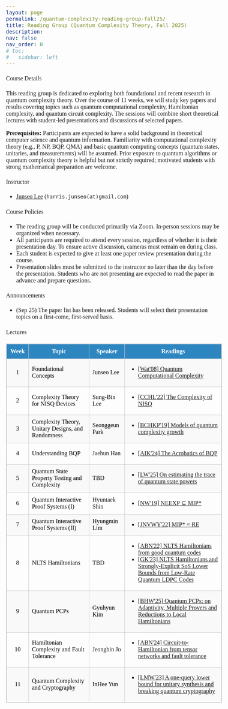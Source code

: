 ```yaml
---
layout: page
permalink: /quantum-complexity-reading-group-fall25/
title: Reading Group (Quantum Complexity Theory, Fall 2025)
description:
nav: false
nav_order: 0
# toc:
#   sidebar: left
---
```

<html>
    <head>
        <link rel="preconnect" href="https://fonts.googleapis.com">
        <link rel="preconnect" href="https://fonts.gstatic.com" crossorigin>
        <link href="https://fonts.googleapis.com/css2?family=Bitter:ital,wght@0,100..900;1,100..900&display=swap" rel="stylesheet">
        <style>
            body {
                font-family: "Bitter", serif;
                font-optical-sizing: auto;
                font-weight: 350;
                font-size: 1rem;
            }
            strong, b {
            font-weight: 600;
            }
            h1 { font-weight: 450; }
            h2 { font-weight: 450; }
            h3 { font-weight: 450; }
            h4, h5, h6 { font-weight: 450; }
        </style>
    </head>
</html>

#### Course Details
This reading group is dedicated to exploring both foundational and recent research in quantum complexity theory. Over the course of 11 weeks, we will study key papers and results covering topics such as quantum computational complexity, Hamiltonian complexity, and quantum circuit complexity. The sessions will combine short theoretical lectures with student-led presentations and discussions of selected papers.

**Prerequisites:** Participants are expected to have a solid background in theoretical computer science and quantum information. Familiarity with computational complexity theory (e.g., P, NP, BQP, QMA) and basic quantum computing concepts (quantum states, unitaries, and measurements) will be assumed. Prior exposure to quantum algorithms or quantum complexity theory is helpful but not strictly required; motivated students with strong mathematical preparation are welcome.

#### Instructor
- [Junseo Lee](https://harris-junseo-lee.github.io/) (`harris.junseo(at)gmail.com`)

#### Course Policies
- The reading group will be conducted primarily via Zoom. In-person sessions may be organized when necessary.
- All participants are required to attend every session, regardless of whether it is their presentation day. To ensure active discussion, cameras must remain on during class.
- Each student is expected to give at least one paper review presentation during the course.
- Presentation slides must be submitted to the instructor no later than the day before the presentation. Students who are not presenting are expected to read the paper in advance and prepare questions.


#### Announcements
- (Sep 25) The paper list has been released. Students will select their presentation topics on a first-come, first-served basis.

<!-- #### Acknowledgement
- We thank [Chirag Wadhwa](https://chirag-w.github.io/) for delivering an excellent special lecture on quantum state certification in Lecture 3.
- We thank [Antonio Anna Mele](https://antonioannamele.com/) for his work on Haar measure theory, which helped us structure the material for Lecture 5. -->

#### Lectures

<!-- All lectures are scheduled for <span style="color:#2e86c1;">Saturdays at 3 PM</span>, except <span style="color:#c0392b;">Lecture 2</span>, which will be held on Sunday. -->

<table style="border-collapse: collapse; width: 100%; border: 1px solid #ccc;">
  <thead style="background-color: #2e86c1; color: white;">
    <tr>
      <th style="padding: 10px; border: 1px solid #ccc;">Week</th>
      <th style="padding: 10px; border: 1px solid #ccc;">Topic</th>
      <th style="padding: 10px; border: 1px solid #ccc;">Speaker</th>
      <th style="padding: 10px; border: 1px solid #ccc;">Readings</th>
    </tr>
  </thead>
  <tbody>
    <tr style="background-color: #f9f9f9;">
      <td style="border: 1px solid #ccc; text-align: center;"><span style="color:#000000;">1</span></td>
      <td style="border: 1px solid #ccc;"><span style="color:#000000;">Foundational Concepts</span></td>
      <td style="border: 1px solid #ccc;"><span style="color:#000000;">Junseo Lee</span></td>
      <td style="border: 1px solid #ccc;">
        <ul>
          <li><a href="https://arxiv.org/abs/0804.3401">[Wat'08] Quantum Computational Complexity</a></li>
        </ul>
      </td>
    </tr>
    <tr>
      <td style="border: 1px solid #ccc; text-align: center;"><span style="color:#000000;">2</span></td>
      <td style="border: 1px solid #ccc;"><span style="color:#000000;">Complexity Theory for NISQ Devices</span></td>
      <td style="border: 1px solid #ccc;"><span style="color:#000000;">Sung-Bin Lee </span></td>
      <td style="border: 1px solid #ccc;">
        <ul>
          <li><a href="https://arxiv.org/abs/2210.07234">[CCHL'22] The Complexity of NISQ</a></li>
        </ul>
      </td>
    </tr>
    <tr style="background-color: #f9f9f9;">
      <td style="border: 1px solid #ccc; text-align: center;"><span style="color:#000000;">3</span></td>
      <td style="border: 1px solid #ccc;"><span style="color:#000000;">Complexity Theory, Unitary Designs, and Randomness</span></td>
      <td style="border: 1px solid #ccc;"><span style="color:#000000;">Seonggeun Park</span></td>
      <td style="border: 1px solid #ccc;">
        <ul>
          <li><a href="https://arxiv.org/abs/1912.04297">[BCHKP'19] Models of quantum complexity growth</a></li>
        </ul>
      </td>
    </tr>
    <tr>
      <td style="border: 1px solid #ccc; text-align: center;"><span style="color:#000000;">4</span></td>
      <td style="border: 1px solid #ccc;"><span style="color:#000000;">Understanding BQP</span></td>
      <td style="border: 1px solid #ccc;"><span style="color:#000000;"></span>Jaehun Han</td>
      <td style="border: 1px solid #ccc;">
        <ul>
          <li><a href="https://arxiv.org/abs/2111.10409">[AIK'24] The Acrobatics of BQP</a></li>
        </ul>
      </td>
    </tr>
    <tr style="background-color: #f9f9f9; color:black;">
      <td style="border: 1px solid #ccc; text-align: center;"><span style="color:#000000;">5</span></td>
      <td style="border: 1px solid #ccc;"><span style="color:#000000;">Quantum State Property Testing and Complexity</span></td>
      <td style="border: 1px solid #ccc;"><span style="color:#000000;"></span>TBD</td>
      <td style="border: 1px solid #ccc;">
        <ul>
          <li><a href="https://arxiv.org/abs/2410.13559">[LW'25] On estimating the trace of quantum state powers</a></li>
        </ul>
      </td>
    </tr>
    <tr>
      <td style="border: 1px solid #ccc; text-align: center;"><span style="color:#000000;">6</span></td>
      <td style="border: 1px solid #ccc;"><span style="color:#000000;">Quantum Interactive Proof Systems (I)</span></td>
      <td style="border: 1px solid #ccc;"><span style="color:#000000;"></span>Hyuntaek Shin</td>
      <td style="border: 1px solid #ccc;">
        <ul>
          <li><a href="https://arxiv.org/abs/1904.05870">[NW'19] NEEXP ⊆ MIP*</a></li>
        </ul>
      </td>
    </tr>
    <tr style="background-color: #f9f9f9; color:black;">
      <td style="border: 1px solid #ccc; text-align: center;"><span style="color:#000000;">7</span></td>
      <td style="border: 1px solid #ccc;"><span style="color:#000000;">Quantum Interactive Proof Systems (II)</span></td>
      <td style="border: 1px solid #ccc;"><span style="color:#000000;"></span>Hyungmin Lim</td>
      <td style="border: 1px solid #ccc;">
        <ul>
          <li><a href="https://arxiv.org/abs/2001.04383">[JNVWY'22] MIP* = RE</a></li>
        </ul>
      </td>
    </tr>
    <tr>
      <td style="border: 1px solid #ccc; text-align: center;"><span style="color:#000000;">8</span></td>
      <td style="border: 1px solid #ccc;"><span style="color:#000000;">NLTS Hamiltonians</span></td>
      <td style="border: 1px solid #ccc;"><span style="color:#000000;"></span>TBD</td>
      <td style="border: 1px solid #ccc;">
        <ul>
          <li><a href="https://arxiv.org/abs/2206.13228">[ABN'22] NLTS Hamiltonians from good quantum codes</a></li>
          <li><a href="https://arxiv.org/abs/2311.09503">[GK'23] NLTS Hamiltonians and Strongly-Explicit SoS Lower Bounds from Low-Rate Quantum LDPC Codes</a></li>
        </ul>
      </td>
    </tr>
    <tr style="background-color: #f9f9f9; color:black;">
      <td style="border: 1px solid #ccc; text-align: center;"><span style="color:#000000;">9</span></td>
      <td style="border: 1px solid #ccc;"><span style="color:#000000;">Quantum PCPs</span></td>
      <td style="border: 1px solid #ccc;"><span style="color:#000000;"></span>Gyuhyun Kim</td>
      <td style="border: 1px solid #ccc;">
        <ul>
          <li><a href="https://arxiv.org/abs/2403.04841">[BHW'25] Quantum PCPs: on Adaptivity, Multiple Provers and Reductions to Local Hamiltonians</a></li>
        </ul>
      </td>
    </tr>
    <tr>
      <td style="border: 1px solid #ccc; text-align: center;"><span style="color:#000000;">10</span></td>
      <td style="border: 1px solid #ccc;"><span style="color:#000000;">Hamiltonian Complexity and Fault Tolerance</span></td>
      <td style="border: 1px solid #ccc;"><span style="color:#000000;"></span>Jeongbin Jo</td>
      <td style="border: 1px solid #ccc;">
        <ul>
          <li><a href="https://arxiv.org/abs/2309.16475">[ABN'24] Circuit-to-Hamiltonian from tensor networks and fault tolerance</a></li>
        </ul>
      </td>
    </tr>
    <tr style="background-color: #f9f9f9; color:black;">
      <td style="border: 1px solid #ccc; text-align: center;"><span style="color:#000000;">11</span></td>
      <td style="border: 1px solid #ccc;"><span style="color:#000000;">Quantum Complexity and Cryptography</span></td>
      <td style="border: 1px solid #ccc;"><span style="color:#000000;"></span>InHee Yun</td>
      <td style="border: 1px solid #ccc;">
        <ul>
          <li><a href="https://arxiv.org/abs/2310.08870">[LMW'23] A one-query lower bound for unitary synthesis and breaking quantum cryptography</a></li>
        </ul>
      </td>
    </tr>
  </tbody>
</table>
